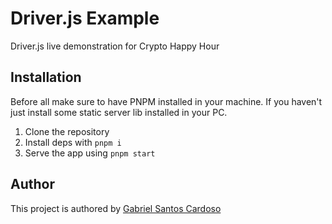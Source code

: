 # Driver.js Example

Driver.js live demonstration for Crypto Happy Hour

## Installation

Before all make sure to have PNPM installed in your machine. If you haven't just install some static server lib installed in your PC.

1. Clone the repository
2. Install deps with `pnpm i`
3. Serve the app using `pnpm start`

## Author

This project is authored by [Gabriel Santos Cardoso](https://github.com/gabriel-dacxi)
